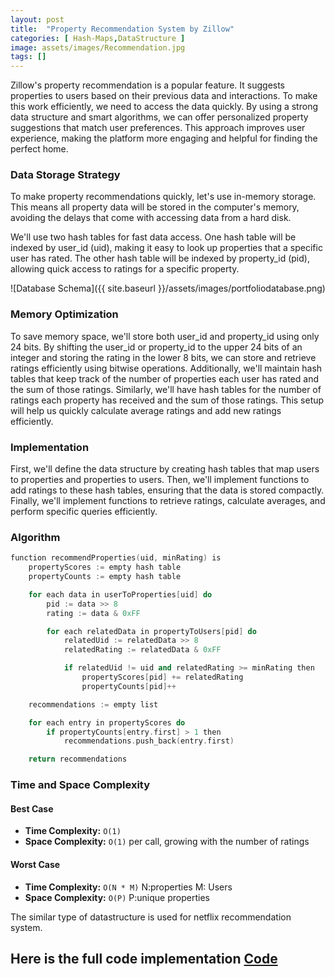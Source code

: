 ```yaml
---
layout: post
title:  "Property Recommendation System by Zillow"
categories: [ Hash-Maps,DataStructure ]
image: assets/images/Recommendation.jpg
tags: []
---
```


Zillow's property recommendation is a popular feature. It suggests properties to users based on their previous data and interactions. To make this work efficiently, we need to access the data quickly. By using a strong data structure and smart algorithms, we can offer personalized property suggestions that match user preferences. This approach improves user experience, making the platform more engaging and helpful for finding the perfect home.

### Data Storage Strategy
To make property recommendations quickly, let's use in-memory storage. This means all property data will be stored in the computer's memory, avoiding the delays that come with accessing data from a hard disk.

We'll use two hash tables for fast data access. One hash table will be indexed by user_id (uid), making it easy to look up properties that a specific user has rated. The other hash table will be indexed by property_id (pid), allowing quick access to ratings for a specific property.

![Database Schema]({{ site.baseurl }}/assets/images/portfoliodatabase.png)

### Memory Optimization
To save memory space, we'll store both user_id and property_id using only 24 bits. By shifting the user_id or property_id to the upper 24 bits of an integer and storing the rating in the lower 8 bits, we can store and retrieve ratings efficiently using bitwise operations. Additionally, we'll maintain hash tables that keep track of the number of properties each user has rated and the sum of those ratings. Similarly, we'll have hash tables for the number of ratings each property has received and the sum of those ratings. This setup will help us quickly calculate average ratings and add new ratings efficiently.

### Implementation
First, we'll define the data structure by creating hash tables that map users to properties and properties to users. Then, we'll implement functions to add ratings to these hash tables, ensuring that the data is stored compactly. Finally, we'll implement functions to retrieve ratings, calculate averages, and perform specific queries efficiently.

### Algorithm
```cpp
function recommendProperties(uid, minRating) is
    propertyScores := empty hash table
    propertyCounts := empty hash table

    for each data in userToProperties[uid] do
        pid := data >> 8
        rating := data & 0xFF

        for each relatedData in propertyToUsers[pid] do
            relatedUid := relatedData >> 8
            relatedRating := relatedData & 0xFF

            if relatedUid != uid and relatedRating >= minRating then
                propertyScores[pid] += relatedRating
                propertyCounts[pid]++

    recommendations := empty list

    for each entry in propertyScores do
        if propertyCounts[entry.first] > 1 then
            recommendations.push_back(entry.first)

    return recommendations
```
### Time and Space Complexity
#### Best Case
  - **Time Complexity:** `O(1)`
  - **Space Complexity:** `O(1)` per call, growing with the number of ratings

#### Worst Case
 - **Time Complexity:** `O(N * M)` N:properties M: Users
  - **Space Complexity:** `O(P)` P:unique properties

The similar type of datastructure is used for netflix recommendation system.
## Here is the full code implementation [Code](https://github.com/Ritesh2351235/Portfolio/blob/master/assets/Codes/Recommendation.cpp)